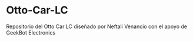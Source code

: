 # Otto-Car-LC
Repositorio del Otto Car LC diseñado por Neftali Venancio con el apoyo de GeekBot Electronics
